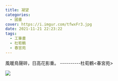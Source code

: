```yaml
---
title: 凝望
categories:
  - 國畫
cover: https://i.imgur.com/tfwxFr3.jpg
date: 2021-11-21 22:23:22
tags:
  - 工筆畫
  - 杜筍鶴
  - 春宮苑
---
```


風暖鳥聲碎，日高花影重。
----------杜荀鶴<春宮苑>

![](https://i.imgur.com/tfwxFr3.jpg)
